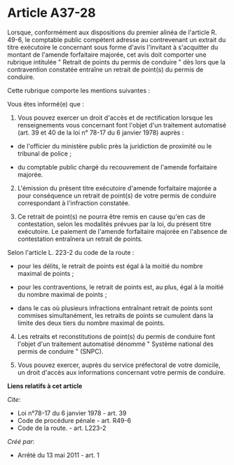 # Article A37-28

Lorsque, conformément aux dispositions du premier alinéa de l'article R. 49-6, le comptable public compétent adresse au
contrevenant un extrait du titre exécutoire le concernant sous forme d'avis l'invitant à s'acquitter du montant de l'amende
forfaitaire majorée, cet avis doit comporter une rubrique intitulée " Retrait de points du permis de conduire " dès lors que
la contravention constatée entraîne un retrait de point(s) du permis de conduire. 

Cette rubrique comporte les mentions suivantes : 

Vous êtes informé(e) que : 

1. Vous pouvez exercer un droit d'accès et de rectification lorsque les renseignements vous concernant font l'objet d'un
traitement automatisé (art. 39 et 40 de la loi n° 78-17 du 6 janvier 1978) auprès :

- de l'officier du ministère public près la juridiction de proximité ou le tribunal de police ;

- du comptable public chargé du recouvrement de l'amende forfaitaire majorée. 

2. L'émission du présent titre exécutoire d'amende forfaitaire majorée a pour conséquence un retrait de point(s) de votre
permis de conduire correspondant à l'infraction constatée. 

3. Ce retrait de point(s) ne pourra être remis en cause qu'en cas de contestation, selon les modalités prévues par la loi, du
présent titre exécutoire. Le paiement de l'amende forfaitaire majorée en l'absence de contestation entraînera un retrait de
points. 

Selon l'article L. 223-2 du code de la route :

- pour les délits, le retrait de points est égal à la moitié du nombre maximal de points ;

- pour les contraventions, le retrait de points est, au plus, égal à la moitié du nombre maximal de points ;

- dans le cas où plusieurs infractions entraînant retrait de points sont commises simultanément, les retraits de points se
cumulent dans la limite des deux tiers du nombre maximal de points. 

4. Les retraits et reconstitutions de point(s) du permis de conduire font l'objet d'un traitement automatisé dénommé "
Système national des permis de conduire " (SNPC). 

5. Vous pouvez exercer, auprès du service préfectoral de votre domicile, un droit d'accès aux informations concernant votre
permis de conduire.

**Liens relatifs à cet article**

_Cite_:

  - Loi n°78-17 du 6 janvier 1978 - art. 39
  - Code de procédure pénale - art. R49-6
  - Code de la route. - art. L223-2

_Créé par_:

  - Arrêté du 13 mai 2011 - art. 1
